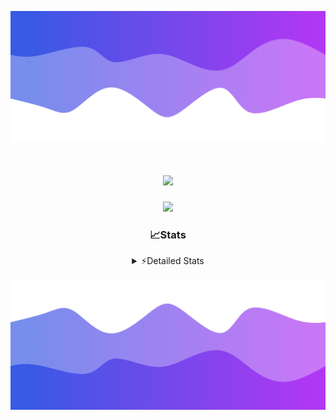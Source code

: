 ![Header](./header.png)
<div align="center">

<h1 align="center">
  <a href="https://git.io/typing-svg">
    <img src="https://readme-typing-svg.herokuapp.com/?lines=Hello,+There!+%F0%9F%91%8B;This+is+chicho.;Owner+on+Ocean;&center=true&size=25">
  </a>
</h1>
  
<p align="center">
  <img src="https://lanyard.cnrad.dev/api/852683595378196480" />
</p>

### 📈Stats
<details>
    <summary> ⚡Detailed Stats</summary>
    <br/>

<!--START_SECTION:waka-->
![Code Time](http://img.shields.io/badge/Code%20Time-454%20hrs%2051%20mins-blue)

![Profile Views](http://img.shields.io/badge/Profile%20Views-13-blue)

**🐱 My GitHub Data** 

> 📦 43.9 kB Used in GitHub's Storage 
 > 
> 🏆 42 Contributions in the Year 2023
 > 
> 🚫 Not Opted to Hire
 > 
> 📜 10 Public Repositories 
 > 
> 🔑 9 Private Repositories 
 > 
**I'm a Night 🦉** 

```text
🌞 Morning                17 commits          █░░░░░░░░░░░░░░░░░░░░░░░░   05.03 % 
🌆 Daytime                56 commits          ████░░░░░░░░░░░░░░░░░░░░░   16.57 % 
🌃 Evening                154 commits         ███████████░░░░░░░░░░░░░░   45.56 % 
🌙 Night                  111 commits         ████████░░░░░░░░░░░░░░░░░   32.84 % 
```
📅 **I'm Most Productive on Tuesday** 

```text
Monday                   19 commits          █░░░░░░░░░░░░░░░░░░░░░░░░   05.62 % 
Tuesday                  76 commits          ██████░░░░░░░░░░░░░░░░░░░   22.49 % 
Wednesday                58 commits          ████░░░░░░░░░░░░░░░░░░░░░   17.16 % 
Thursday                 45 commits          ███░░░░░░░░░░░░░░░░░░░░░░   13.31 % 
Friday                   58 commits          ████░░░░░░░░░░░░░░░░░░░░░   17.16 % 
Saturday                 31 commits          ██░░░░░░░░░░░░░░░░░░░░░░░   09.17 % 
Sunday                   51 commits          ████░░░░░░░░░░░░░░░░░░░░░   15.09 % 
```


📊 **This Week I Spent My Time On** 

```text
🕑︎ Time Zone: America/Argentina/Buenos_Aires

💬 Programming Languages: 
JavaScript               3 hrs 20 mins       ██████████████░░░░░░░░░░░   54.41 % 
HTML                     1 hr 46 mins        ███████░░░░░░░░░░░░░░░░░░   28.96 % 
Python                   59 mins             ████░░░░░░░░░░░░░░░░░░░░░   16.22 % 
Bash                     1 min               ░░░░░░░░░░░░░░░░░░░░░░░░░   00.30 % 
CSS                      0 secs              ░░░░░░░░░░░░░░░░░░░░░░░░░   00.10 % 

🔥 Editors: 
VS Code                  6 hrs 9 mins        █████████████████████████   100.00 % 

🐱‍💻 Projects: 
Unknown Project          3 hrs 53 mins       ████████████████░░░░░░░░░   63.25 % 
Coder                    50 mins             ███░░░░░░░░░░░░░░░░░░░░░░   13.79 % 
calculadora              39 mins             ███░░░░░░░░░░░░░░░░░░░░░░   10.57 % 
ArgBuyReps               35 mins             ██░░░░░░░░░░░░░░░░░░░░░░░   09.55 % 
ecommerce                8 mins              █░░░░░░░░░░░░░░░░░░░░░░░░   02.18 % 

💻 Operating System: 
Windows                  6 hrs 9 mins        █████████████████████████   100.00 % 
```

**I Mostly Code in JavaScript** 

```text
JavaScript               10 repos            █████████░░░░░░░░░░░░░░░░   35.71 % 
CSS                      4 repos             ████░░░░░░░░░░░░░░░░░░░░░   14.29 % 
HTML                     3 repos             ███░░░░░░░░░░░░░░░░░░░░░░   10.71 % 
C#                       2 repos             ██░░░░░░░░░░░░░░░░░░░░░░░   07.14 % 
Batchfile                1 repo              █░░░░░░░░░░░░░░░░░░░░░░░░   03.57 % 
```




 Last Updated on 21/10/2023 08:13:57 UTC
<!--END_SECTION:waka-->
</details>

![Footer](./footer.png)
